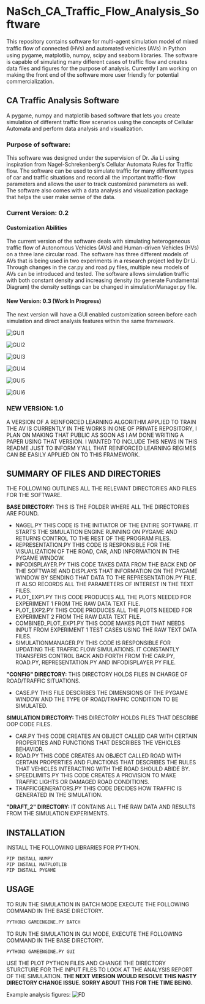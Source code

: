 # NaSch_CA_Traffic_Flow_Analysis_Software

This repository contains software for multi-agent simulation model of mixed traﬃc ﬂow of connected (HVs) and automated vehicles
(AVs) in Python using pygame, matplotlib, numpy, scipy and seaborn libraries. The software is capable of simulating many
different cases of traffic flow and creates data files and figures for the purpose of analysis. Currently I am working on
making the front end of the software more user friendly for potential commercialization.

## CA Traffic Analysis Software

A pygame, numpy and matplotlib based software that lets you create simulation of different traffic flow scenarios using
the concepts of Cellular Automata and perform data analysis and visualization.

### Purpose of software:

This software was designed under the supervision of Dr. Jia Li using inspiration from Nagel-Schrekenberg's Cellular Automata Rules for Traffic flow. The software can be used to simulate traffic for many different types of car and traffic situations and record all the important traffic-flow parameters and allows the user to track customized parameters as well. The software also comes with a data analysis and visualization package that helps the user make sense of the data.

### Current Version: 0.2

#### Customization Abilities

The current version of the software deals with simulating heterogeneous traffic flow of Autonomous Vehicles (AVs) and Human-driven Vehicles (HVs) on a three lane circular road. The software has three different models of AVs that is being used in two experiments in a research project led by Dr Li. Through changes in the car.py and road.py files, multiple new models of AVs can be introduced and tested. The software allows simulation traffic with both constant density and increasing density (to generate Fundamental Diagram) the density settings can be changed in simulationManager.py file. 

#### New Version: 0.3 (Work In Progress)
The next version will have a GUI enabled customization screen before each simulation and direct analysis features within the same framework.

![GUI1](https://github.com/shanto268/comprehensive_simulation_traffic_analysis_software/blob/master/GUI.png)

![GUI2](https://github.com/shanto268/comprehensive_simulation_traffic_analysis_software/blob/master/GUI2.png)

![GUI3](https://github.com/shanto268/comprehensive_simulation_traffic_analysis_software/blob/master/GUI3.png)

![GUI4](https://github.com/shanto268/comprehensive_simulation_traffic_analysis_software/blob/master/GUI4.png)

![GUI5](https://github.com/shanto268/comprehensive_simulation_traffic_analysis_software/blob/master/GUI4.png)

![GUI6](https://github.com/shanto268/comprehensive_simulation_traffic_analysis_software/blob/master/gui3.png)

### NEW VERSION: 1.0
A VERSION OF A REINFORCED LEARNING ALGORITHM APPLIED TO TRAIN THE AV IS CURRENTLY IN THE WORKS IN ONE OF PRIVATE REPOSITORY, I PLAN ON MAKING THAT PUBLIC AS SOON AS I AM DONE WRITING A PAPER USING THAT VERSION. I WANTED TO INCLUDE THIS NEWS IN THIS README JUST TO INFORM Y'ALL THAT REINFORCED LEARNING REGIMES CAN BE EASILY APPLIED ON TO THIS FRAMEWORK.

## SUMMARY OF FILES AND DIRECTORIES
THE FOLLOWING OUTLINES ALL THE RELEVANT DIRECTORIES AND FILES FOR THE SOFTWARE.

**BASE DIRECTORY:** THIS IS THE FOLDER WHERE ALL THE DIRECTORIES ARE FOUND.
- NAGEL.PY
 THIS CODE IS THE INITIATOR OF THE ENTIRE SOFTWARE. IT STARTS THE SIMULATION ENGINE RUNNING ON PYGAME AND RETURNS CONTROL TO THE REST OF THE PROGRAM FILES.
- REPRESENTATION.PY
THIS CODE IS RESPONSIBLE FOR THE VISUALIZATION OF THE ROAD, CAR, AND INFORMATION IN THE PYGAME WINDOW.
- INFODISPLAYER.PY
THIS CODE TAKES DATA FROM THE BACK END OF THE SOFTWARE AND DISPLAYS THAT INFORMATION ON THE PYGAME WINDOW BY SENDING THAT DATA TO THE REPRESENTATION.PY FILE. IT ALSO RECORDS ALL THE PARAMETERS OF INTEREST IN THE TEXT FILES.
- PLOT_EXP1.PY
THIS CODE PRODUCES ALL THE PLOTS NEEDED FOR EXPERIMENT 1 FROM THE RAW DATA TEXT FILE.
- PLOT_EXP2.PY
THIS CODE PRODUCES ALL THE PLOTS NEEDED FOR EXPERIMENT 2 FROM THE RAW DATA TEXT FILE.
- COMBINED_PLOT_EXP1.PY
THIS CODE MAKES PLOT THAT NEEDS INPUT FROM EXPERIMENT 1 TEST CASES USING THE RAW TEXT DATA FILES.
- SIMULATIONMANAGER.PY
THIS CODE IS RESPONSIBLE FOR UPDATING THE TRAFFIC FLOW SIMULATIONS. IT CONSTANTLY TRANSFERS CONTROL BACK AND FORTH FROM THE CAR.PY, ROAD.PY, REPRESENTATION.PY AND INFODISPLAYER.PY FILE.

**"CONFIG" DIRECTORY:** THIS DIRECTORY HOLDS FILES IN CHARGE OF ROAD/TRAFFIC SITUATIONS.
- CASE.PY
THIS FILE DESCRIBES THE DIMENSIONS OF THE PYGAME WINDOW AND THE TYPE OF ROAD/TRAFFIC CONDITION TO BE SIMULATED.

**SIMULATION DIRECTORY:** THIS DIRECTORY HOLDS FILES THAT DESCRIBE OOP CODE FILES.
- CAR.PY
THIS CODE CREATES AN OBJECT CALLED CAR WITH CERTAIN PROPERTIES AND FUNCTIONS THAT DESCRIBES THE VEHICLES BEHAVIOR.
- ROAD.PY
THIS CODE CREATES AN OBJECT CALLED ROAD WITH CERTAIN PROPERTIES AND FUNCTIONS THAT DESCRIBES THE RULES THAT VEHICLES INTERACTING WITH THE ROAD SHOULD ABIDE BY.
- SPEEDLIMITS.PY
THIS CODE CREATES A PROVISION TO MAKE TRAFFIC LIGHTS OR DAMAGED ROAD CONDITIONS.
- TRAFFICGENERATORS.PY
THIS CODE DECIDES HOW TRAFFIC IS GENERATED IN THE SIMULATION.

**"DRAFT_2" DIRECTORY:** IT CONTAINS ALL THE RAW DATA AND RESULTS FROM THE SIMULATION EXPERIMENTS.

## INSTALLATION
INSTALL THE FOLLOWING LIBRARIES FOR PYTHON.
```BASH
PIP INSTALL NUMPY
PIP INSTALL MATPLOTLIB 
PIP INSTALL PYGAME
```

## USAGE

TO RUN THE SIMULATION IN BATCH MODE EXECUTE THE FOLLOWING COMMAND IN THE BASE DIRECTORY.
```PYTHON
PYTHON3 GAMEENGINE.PY BATCH
```

TO RUN THE SIMULATION IN GUI MODE, EXECUTE THE FOLLOWING COMMAND IN THE BASE DIRECTORY.
```PYTHON
PYTHON3 GAMEENGINE.PY GUI
```

USE THE PLOT PYTHON FILES AND CHANGE THE DIRECTORY STURCTURE FOR THE INPUT FILES TO LOOK AT THE ANALYSIS REPORT OF THE SIMULATION.
**THE NEXT VERSION WOULD RESOLVE THIS NASTY DIRECTORY CHANGE ISSUE. SORRY ABOUT THIS FOR THE TIME BEING.** 

Example analysis figures:
![FD](https://github.com/shanto268/comprehensive_simulation_traffic_analysis_software/blob/master/flux_analysis.png)


